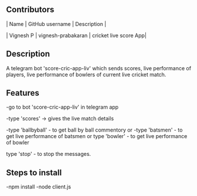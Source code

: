 ## Contributors
| Name | GitHub username | Description |

| Vignesh P  | vignesh-prabakaran | cricket live score App|

## Description

A telegram bot 'score-cric-app-liv' which sends scores, live performance of players, live performance of bowlers of current live cricket match.

## Features

-go to bot 'score-cric-app-liv' in telegram app

-type 'scores'  -> gives the live match details

-type 'ballbyball' - to get ball by ball commentory
or
-type 'batsmen' - to get live performance of batsmen
or
type 'bowler' - to get live performance of bowler

type 'stop' - to stop the messages.



## Steps to install

-npm install
-node client.js


